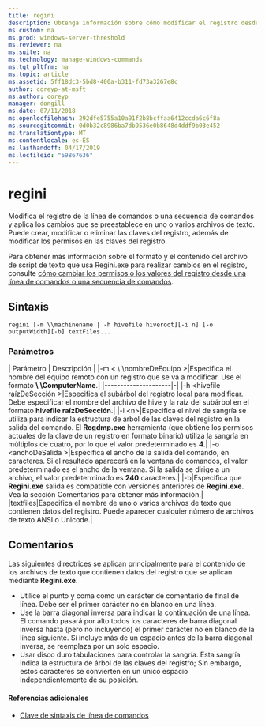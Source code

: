 ```yaml
---
title: regini
description: Obtenga información sobre cómo modificar el registro desde el símbolo del sistema o mediante un script.
ms.custom: na
ms.prod: windows-server-threshold
ms.reviewer: na
ms.suite: na
ms.technology: manage-windows-commands
ms.tgt_pltfrm: na
ms.topic: article
ms.assetid: 5ff18dc3-5bd8-400a-b311-fd73a3267e8c
author: coreyp-at-msft
ms.author: coreyp
manager: dongill
ms.date: 07/11/2018
ms.openlocfilehash: 292dfe5755a10a91f2b8bcffaa6412ccda6c6f8a
ms.sourcegitcommit: 0d0b32c8986ba7db9536e0b8648d4ddf9b03e452
ms.translationtype: MT
ms.contentlocale: es-ES
ms.lasthandoff: 04/17/2019
ms.locfileid: "59867636"
---
```

# <a name="regini"></a>regini

Modifica el registro de la línea de comandos o una secuencia de comandos y aplica los cambios que se preestablece en uno o varios archivos de texto. Puede crear, modificar o eliminar las claves del registro, además de modificar los permisos en las claves del registro.

Para obtener más información sobre el formato y el contenido del archivo de script de texto que usa Regini.exe para realizar cambios en el registro, consulte [cómo cambiar los permisos o los valores del registro desde una línea de comandos o una secuencia de comandos](https://support.microsoft.com/help/264584/how-to-change-registry-values-or-permissions-from-a-command-line-or-a).

## <a name="syntax"></a>Sintaxis

```
regini [-m \\machinename | -h hivefile hiveroot][-i n] [-o outputWidth][-b] textFiles...
```

### <a name="parameters"></a>Parámetros

| Parámetro | Descripción |
|-m \< \\ \\nombreDeEquipo >|Especifica el nombre del equipo remoto con un registro que se va a modificar. Use el formato  **\\ \\ComputerName**.|
|---------------------|-|
|-h \<hivefile raízDeSección >|Especifica el subárbol del registro local para modificar. Debe especificar el nombre del archivo de hive y la raíz del subárbol en el formato **hivefile raízDeSección**.|
|-i \<n>|Especifica el nivel de sangría se utiliza para indicar la estructura de árbol de las claves del registro en la salida del comando. El **Regdmp.exe** herramienta (que obtiene los permisos actuales de la clave de un registro en formato binario) utiliza la sangría en múltiplos de cuatro, por lo que el valor predeterminado es **4**.|
|-o \<anchoDeSalida >|Especifica el ancho de la salida del comando, en caracteres. Si el resultado aparecerá en la ventana de comandos, el valor predeterminado es el ancho de la ventana. Si la salida se dirige a un archivo, el valor predeterminado es **240** caracteres.|
|-b|Especifica que **Regini.exe** salida es compatible con versiones anteriores de **Regini.exe**. Vea la sección Comentarios para obtener más información.|
|textfiles|Especifica el nombre de uno o varios archivos de texto que contienen datos del registro. Puede aparecer cualquier número de archivos de texto ANSI o Unicode.|

## <a name="remarks"></a>Comentarios

Las siguientes directrices se aplican principalmente para el contenido de los archivos de texto que contienen datos del registro que se aplican mediante **Regini.exe**.
-   Utilice el punto y coma como un carácter de comentario de final de línea. Debe ser el primer carácter no en blanco en una línea.
-   Use la barra diagonal inversa para indicar la continuación de una línea. El comando pasará por alto todos los caracteres de barra diagonal inversa hasta (pero no incluyendo) el primer carácter no en blanco de la línea siguiente. Si incluye más de un espacio antes de la barra diagonal inversa, se reemplaza por un solo espacio.
-   Usar disco duro tabulaciones para controlar la sangría. Esta sangría indica la estructura de árbol de las claves del registro; Sin embargo, estos caracteres se convierten en un único espacio independientemente de su posición.

#### <a name="additional-references"></a>Referencias adicionales

-   [Clave de sintaxis de línea de comandos](command-line-syntax-key.md)